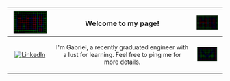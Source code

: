 

<table width="100%">
    <thead>
        <tr>
            <th><img align="left" src="content/hi!.gif" width="150px"></th>
            <th><h3 align="center">Welcome to my page!</h3></th>
            <th><img align="right" src="content/hi!.gif" width="150px"></th>
        </tr>
    </thead>
    <tbody>
        <tr>
            <td align="center"><a href="https://www.linkedin.com/in/gabriel-lindman-829992186"</a><img alt="LinkedIn" width="22px" src="https://cdn2.iconfinder.com/data/icons/social-media-2285/512/1_Linkedin_unofficial_colored_svg-512.png" /></td>
            <td align="center"><p>I'm Gabriel, a recently graduated engineer with a lust for learning. Feel free to ping me for more details.
            </p>
            </td>
            <td align="center"><a href="mailto:gabriel.lindman@gmail.com"</a><img src="content/mail.gif" width="60px"></td>
        </tr>
    </tbody>
</table>
